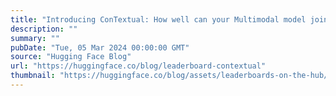 ```yaml
---
title: "Introducing ConTextual: How well can your Multimodal model jointly reason over text and image in text-rich scenes?"
description: ""
summary: ""
pubDate: "Tue, 05 Mar 2024 00:00:00 GMT"
source: "Hugging Face Blog"
url: "https://huggingface.co/blog/leaderboard-contextual"
thumbnail: "https://huggingface.co/blog/assets/leaderboards-on-the-hub/thumbnail_contextual.png"
---
```


